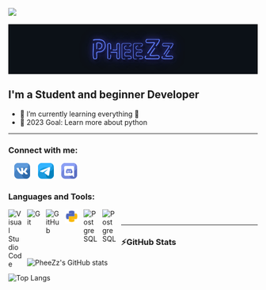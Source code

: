 ![](https://komarev.com/ghpvc/?username=pheezz)

<img align = "center" width = 1000 src = "https://github.com/PheeZz/PheeZz/blob/master/img/logo_name.gif?raw=true">

## I'm a Student and beginner Developer

- 👾 I’m currently learning everything 👀
- 🥅 2023 Goal: Learn more about python

---

### Connect with me:

&nbsp;&nbsp;
[![website](./img/vk.png)][vk]
&nbsp;&nbsp;
[![website](./img/telegram.png)][tg]
&nbsp;&nbsp;
[![website](./img/discord.png)][discord]

### Languages and Tools:

<img align="left" alt="Visual Studio Code" width="28px" src="https://cdn.jsdelivr.net/gh/devicons/devicon/icons/vscode/vscode-original.svg" style="padding-right:10px;"/>
<img align="left" alt="Git" width="28px" src="https://cdn.jsdelivr.net/gh/devicons/devicon/icons/git/git-original.svg" style="padding-right:10px;"/>
<img align="left" alt="GitHub" width="28px" src="https://user-images.githubusercontent.com/3369400/139447912-e0f43f33-6d9f-45f8-be46-2df5bbc91289.png" style="padding-right:10px;"/>
<img align="left" alt="Python" width="28px" src=./img/python.png style="padding-right:10px;"/>
<img align="left" alt="PostgreSQL" width="28px" src="https://upload.wikimedia.org/wikipedia/commons/thumb/2/29/Postgresql_elephant.svg/640px-Postgresql_elephant.svg.png" style="padding-right:10px;"/>
<img align="left" alt="PostgreSQL" width="28px" src="https://upload.wikimedia.org/wikipedia/commons/0/01/Sql_48.png" style="padding-right:10px;"/>

</br>

---

### ⚡GitHub Stats

![PheeZz's GitHub stats](https://github-readme-stats.vercel.app/api?username=PheeZz&theme=transparent)
<br />

![Top Langs](https://github-readme-stats.vercel.app/api/top-langs/?username=PheeZz&theme=transparent)

[vk]: https://vk.com/pheezz
[tg]: https://t.me/pheezz
[discord]: https://discord.gg/qgzS3SUvWH
[arts]: https://pin.it/3ohymp9

<!--START_SECTION:waka-->
<!--END_SECTION:waka-->
